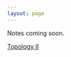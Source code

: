 ```yaml
---
layout: page
---
```


Notes coming soon.


[Topology II](https://drive.google.com/uc?export=download&id=1Iq07PnbBOREcdomB6zi2Qnddq4t2nv9D/)
